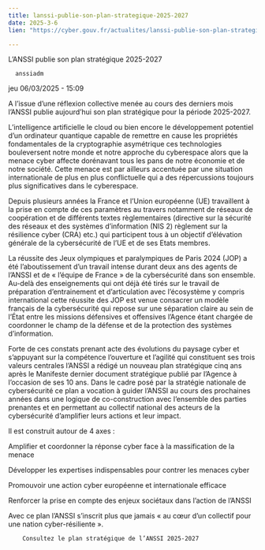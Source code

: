 ```yaml
---
title: lanssi-publie-son-plan-strategique-2025-2027
date: 2025-3-6
lien: "https://cyber.gouv.fr/actualites/lanssi-publie-son-plan-strategique-2025-2027"

---
```


L’ANSSI publie son plan stratégique 2025-2027

            


      anssiadm
jeu 06/03/2025 - 15:09

            
A l’issue d’une réflexion collective menée au cours des derniers mois
l’ANSSI publie aujourd’hui son plan stratégique pour la période 2025-2027.

      
      

              
  

    

      
            
L’intelligence artificielle
le cloud ou bien encore le développement potentiel d’un ordinateur quantique capable de remettre en cause les propriétés fondamentales de la cryptographie asymétrique
ces technologies bouleversent notre monde et notre approche du cyberespace alors que la menace cyber affecte dorénavant tous les pans de notre économie et de notre société. Cette menace est par ailleurs accentuée par une situation internationale de plus en plus conflictuelle
qui a des répercussions toujours plus significatives dans le cyberespace.

Depuis plusieurs années
la France et l’Union européenne (UE) travaillent à la prise en compte de ces paramètres au travers notamment de réseaux de coopération et de différents textes règlementaires (directive sur la sécurité des réseaux et des systèmes d’information (NIS 2)
règlement sur la résilience cyber (CRA)
etc.)
qui participent tous à un objectif d’élévation générale de la cybersécurité de l’UE et de ses Etats membres.

La réussite des Jeux olympiques et paralympiques de Paris 2024 (JOP) a été l’aboutissement d’un travail intense durant deux ans des agents de l’ANSSI et de « l’équipe de France » de la cybersécurité dans son ensemble. Au-delà des enseignements qui ont déjà été tirés sur le travail de préparation
d’entrainement et d’articulation avec l’écosystème
y compris international
cette réussite des JOP est venue consacrer un modèle français de la cybersécurité qui repose sur une séparation claire
au sein de l’État
entre les missions défensives et offensives
l’Agence étant chargée de coordonner le champ de la défense et de la protection des systèmes d’information.

Forte de ces constats
prenant acte des évolutions du paysage cyber et s’appuyant sur la compétence
l’ouverture et l’agilité qui constituent ses trois valeurs centrales
l’ANSSI a rédigé un nouveau plan stratégique cinq ans après le Manifeste
dernier document stratégique publié par l’Agence à l’occasion de ses 10 ans. Dans le cadre posé par la stratégie nationale de cybersécurité
ce plan a vocation à guider l’ANSSI au cours des prochaines années dans une logique de co-construction avec l’ensemble des parties prenantes et en permettant au collectif national des acteurs de la cybersécurité d’amplifier leurs actions et leur impact.

Il est construit autour de 4 axes :


Amplifier et coordonner la réponse cyber face à la massification de la menace

Développer les expertises indispensables pour contrer les menaces cyber

Promouvoir une action cyber européenne et internationale efficace

Renforcer la prise en compte des enjeux sociétaux dans l’action de l’ANSSI


Avec ce plan
l’ANSSI s’inscrit plus que jamais « au cœur d’un collectif
pour une nation cyber-résiliente ».


      
    

  


              
  

    

      
        Consultez le plan stratégique de l’ANSSI 2025-2027
